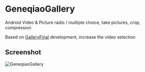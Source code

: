 # GeneqiaoGallery
Android Video &amp; Picture radio / multiple choice, take pictures, crop, compression

Based on [GalleryFinal](https://github.com/pengjianbo/GalleryFinal)  development, increase the video selection

## Screenshot
![GeneqiaoGallery](http://o9sbm4il4.bkt.clouddn.com/GeneqiaoGallery2.jpg)
